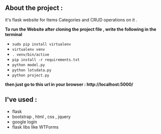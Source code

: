 ## About the project :
it's flask website for Items Categories and CRUD operations on it .

**To run the Website after cloning the project file , write the following in the terminal**
-  `sudo pip install virtualenv`
- `virtualenv venv`
- `. venv/bin/active`
- `pip install -r requirements.txt`
- `python model.py`
- `python lotsdata.py`
- `python project.py`

**then just go to this url in your browser : http://localhost:5000/**

## I've used :
- flask
- bootstrap , html , css , jquery
- google login
- flask libs like WTForms
